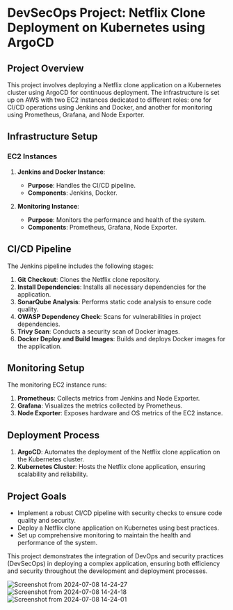 # DevSecOps Project: Netflix Clone Deployment on Kubernetes using ArgoCD

## Project Overview

This project involves deploying a Netflix clone application on a Kubernetes cluster using ArgoCD for continuous deployment. The infrastructure is set up on AWS with two EC2 instances dedicated to different roles: one for CI/CD operations using Jenkins and Docker, and another for monitoring using Prometheus, Grafana, and Node Exporter.

## Infrastructure Setup

### EC2 Instances

1. **Jenkins and Docker Instance**: 
   - **Purpose**: Handles the CI/CD pipeline.
   - **Components**: Jenkins, Docker.

2. **Monitoring Instance**:
   - **Purpose**: Monitors the performance and health of the system.
   - **Components**: Prometheus, Grafana, Node Exporter.

## CI/CD Pipeline

The Jenkins pipeline includes the following stages:

1. **Git Checkout**: Clones the Netflix clone repository.
2. **Install Dependencies**: Installs all necessary dependencies for the application.
3. **SonarQube Analysis**: Performs static code analysis to ensure code quality.
4. **OWASP Dependency Check**: Scans for vulnerabilities in project dependencies.
5. **Trivy Scan**: Conducts a security scan of Docker images.
6. **Docker Deploy and Build Images**: Builds and deploys Docker images for the application.

## Monitoring Setup

The monitoring EC2 instance runs:

1. **Prometheus**: Collects metrics from Jenkins and Node Exporter.
2. **Grafana**: Visualizes the metrics collected by Prometheus.
3. **Node Exporter**: Exposes hardware and OS metrics of the EC2 instance.

## Deployment Process

1. **ArgoCD**: Automates the deployment of the Netflix clone application on the Kubernetes cluster.
2. **Kubernetes Cluster**: Hosts the Netflix clone application, ensuring scalability and reliability.

## Project Goals

- Implement a robust CI/CD pipeline with security checks to ensure code quality and security.
- Deploy a Netflix clone application on Kubernetes using best practices.
- Set up comprehensive monitoring to maintain the health and performance of the system.

This project demonstrates the integration of DevOps and security practices (DevSecOps) in deploying a complex application, ensuring both efficiency and security throughout the development and deployment processes.


![Screenshot from 2024-07-08 14-24-27](https://github.com/AtharvaNawathe/DevSecOps---Netflix-Clone/assets/63600324/1645a093-05ab-4174-8c0f-695b40c14bdc)
![Screenshot from 2024-07-08 14-24-18](https://github.com/AtharvaNawathe/DevSecOps---Netflix-Clone/assets/63600324/68503afa-407e-4c14-8fe2-c8997cb65cea)
![Screenshot from 2024-07-08 14-24-01](https://github.com/AtharvaNawathe/DevSecOps---Netflix-Clone/assets/63600324/e8891d4b-700f-491a-be24-ac5b5ee102c3)

